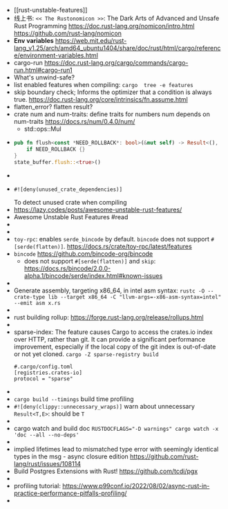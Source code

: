 - [[rust-unstable-features]]
- 线上书:
  `<< The Rustonomicon >>`: The Dark Arts of Advanced and Unsafe Rust Programming
  https://doc.rust-lang.org/nomicon/intro.html
  https://github.com/rust-lang/nomicon
- **Env variables**
  https://web.mit.edu/rust-lang_v1.25/arch/amd64_ubuntu1404/share/doc/rust/html/cargo/reference/environment-variables.html
- cargo-run
  https://doc.rust-lang.org/cargo/commands/cargo-run.html#cargo-run1
- What's unwind-safe?
- list enabled features when compiling: `cargo  tree -e features`
- skip boundary check; Informs the optimizer that a condition is always true. https://doc.rust-lang.org/core/intrinsics/fn.assume.html
- flatten_error? flatten result?
- crate num and num-traits: define traits for numbers
  num depends on num-traits
  https://docs.rs/num/0.4.0/num/
	- std::ops::Mul
- ```rust
  pub fn flush<const *NEED_ROLLBACK*: bool>(&mut self) -> Result<(), OutOfLimit> {
      if NEED_ROLLBACK {}
  }
  state_buffer.flush::<true>()
  ```
-
- ```
  #![deny(unused_crate_dependencies)]
  ```
  To detect unused crate when compiling
- https://lazy.codes/posts/awesome-unstable-rust-features/
- Awesome Unstable Rust Features #read
-
-
- `toy-rpc`: enables `serde_bincode` by default. `bincode` does not support `#[serde(flatten)]`. https://docs.rs/crate/toy-rpc/latest/features
- `bincode` https://github.com/bincode-org/bincode
	- does not support `#[serde(flatten)]` and `skip`: https://docs.rs/bincode/2.0.0-alpha.1/bincode/serde/index.html#known-issues
-
- Generate assembly, targeting x86_64, in intel asm syntax:
  `rustc -O --crate-type lib --target x86_64 -C "llvm-args=-x86-asm-syntax=intel" --emit asm x.rs`
-
- rust building rollup:
  https://forge.rust-lang.org/release/rollups.html
-
- sparse-index: 
  The feature causes Cargo to access the crates.io index over HTTP, rather than git. It can provide a significant performance improvement, especially if the local copy of the git index is out-of-date or not yet cloned.
  `cargo -Z sparse-registry build`
  ```
  #.cargo/config.toml
  [registries.crates-io]
  protocol = "sparse"
  ```
-
- `cargo build --timings`
  build time profiling
- `#![deny(clippy::unnecessary_wraps)]`
  warn about unnecessary `Result<T,E>`: should be `T`
-
- cargo watch and build doc
  `RUSTDOCFLAGS="-D warnings" cargo watch -x 'doc --all --no-deps'`
-
- implied lifetimes lead to mismatched type error with seemingly identical types in the msg - async closure edition
  https://github.com/rust-lang/rust/issues/108114
- Build Postgres Extensions with Rust!
  https://github.com/tcdi/pgx
-
- profiling tutorial:
  https://www.p99conf.io/2022/08/02/async-rust-in-practice-performance-pitfalls-profiling/
-